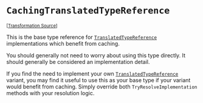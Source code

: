 `CachingTranslatedTypeReference`
===================================================================================================

<small>\[[Transformation Source](../../Biohazrd/#TypeReferences/CachingTranslatedTypeReference.cs)\]</small>

This is the base type reference for [`TranslatedTypeReference`](TranslatedTypeReference.md) implementations which benefit from caching.

You should generally not need to worry about using this type directly. It should generally be considered an implementation detail.

If you find the need to implement your own [`TranslatedTypeReference`](TranslatedTypeReference.md) variant, you may find it useful to use this as your base type if your variant would benefit from caching. Simply override both `TryResolveImplementation` methods with your resolution logic.

